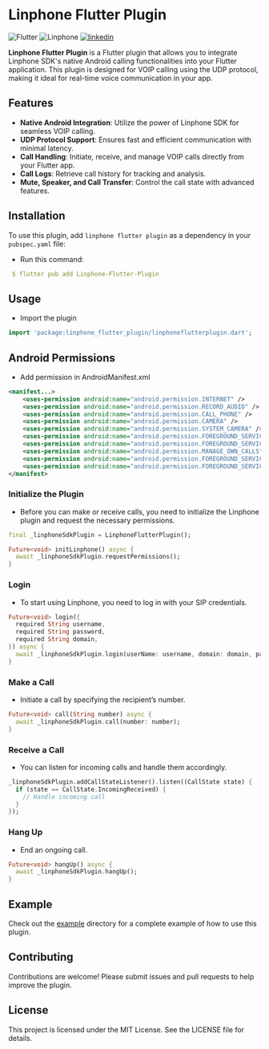 # Linphone Flutter Plugin

![Flutter](https://img.shields.io/badge/Flutter-%2302569B.svg?style=for-the-badge&logo=Flutter&logoColor=white) ![Linphone](https://img.shields.io/badge/Linphone-%230089CE.svg?style=for-the-badge&logo=Linphone&logoColor=white) [![linkedin](https://img.shields.io/badge/LinkedIn-0077B5?style=for-the-badge&logo=linkedin&logoColor=white)](https://www.linkedin.com/in/mdaniyalnoo)


**Linphone Flutter Plugin** is a Flutter plugin that allows you to integrate Linphone SDK's native Android calling functionalities into your Flutter application. This plugin is designed for VOIP calling using the UDP protocol, making it ideal for real-time voice communication in your app.

## Features

- **Native Android Integration**: Utilize the power of Linphone SDK for seamless VOIP calling.
- **UDP Protocol Support**: Ensures fast and efficient communication with minimal latency.
- **Call Handling**: Initiate, receive, and manage VOIP calls directly from your Flutter app.
- **Call Logs**: Retrieve call history for tracking and analysis.
- **Mute, Speaker, and Call Transfer**: Control the call state with advanced features.

## Installation

To use this plugin, add `linphone flutter plugin` as a dependency in your `pubspec.yaml` file:

- Run this command:
```yaml
 $ flutter pub add Linphone-Flutter-Plugin
```

## Usage
- Import the plugin
```dart
import 'package:linphone_flutter_plugin/linphoneflutterplugin.dart';
```
## Android Permissions
- Add permission in AndroidManifest.xml

```xml
<manifest...>
    <uses-permission android:name="android.permission.INTERNET" />
    <uses-permission android:name="android.permission.RECORD_AUDIO" />
    <uses-permission android:name="android.permission.CALL_PHONE" />
    <uses-permission android:name="android.permission.CAMERA" />
    <uses-permission android:name="android.permission.SYSTEM_CAMERA" />
    <uses-permission android:name="android.permission.FOREGROUND_SERVICE_CAMERA" />
    <uses-permission android:name="android.permission.FOREGROUND_SERVICE_PHONE_CALL" />
    <uses-permission android:name="android.permission.MANAGE_OWN_CALLS" />
    <uses-permission android:name="android.permission.FOREGROUND_SERVICE_MICROPHONE" />
    <uses-permission android:name="android.permission.FOREGROUND_SERVICE" />
</manifest>
```


### Initialize the Plugin
- Before you can make or receive calls, you need to initialize the Linphone plugin and request the necessary permissions.
```dart
final _linphoneSdkPlugin = LinphoneFlutterPlugin();

Future<void> initLinphone() async {
  await _linphoneSdkPlugin.requestPermissions();
}
```
### Login
- To start using Linphone, you need to log in with your SIP credentials.

```dart
Future<void> login({
  required String username,
  required String password,
  required String domain,
}) async {
  await _linphoneSdkPlugin.login(userName: username, domain: domain, password: password);
}
```

### Make a Call
- Initiate a call by specifying the recipient’s number.
```dart
Future<void> call(String number) async {
  await _linphoneSdkPlugin.call(number: number);
}
```
### Receive a Call
- You can listen for incoming calls and handle them accordingly.
```dart
_linphoneSdkPlugin.addCallStateListener().listen((CallState state) {
  if (state == CallState.IncomingReceived) {
    // Handle incoming call
  }
});
```

### Hang Up
- End an ongoing call.
```dart
Future<void> hangUp() async {
  await _linphoneSdkPlugin.hangUp();
}
```

## Example

Check out the [example](https://github.com/MuhammadDaniyal32/Linphone-Flutter-Plugin/tree/main/example) directory for a complete example of how to use this plugin.

## Contributing

Contributions are welcome! Please submit issues and pull requests to help improve the plugin.

## License
This project is licensed under the MIT License. See the LICENSE file for details.